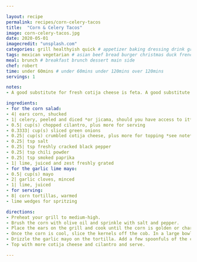 ```yaml
---

layout: recipe
permalink: recipes/corn-celery-tacos 
title:  "Corn & Celery Tacos"
image: corn-celery-tacos.jpg 
date: 2020-05-01
imagecredit: "unsplash.com" 
categories: grill healthyish quick # appetizer baking dressing drink grill healthyish marinade oven pickling quick raw salad sandwich sauce snack soup
tags: mexican vegetarian # asian beef bread burger christmas duck french fruit indian italian mexican nuts pasta pork poultry rice seafood thanksgiving vegetarian
meal: brunch # breakfast brunch dessert main side
chef: robert 
time: under 60mins # under 60mins under 120mins over 120mins
servings: 1 

notes:
- A good substitute for fresh cotija cheese is feta. A good substitute for aged cotija cheese is Parmeggiano Regiano or Pecorino Romano.

ingredients:
- for the corn salad:
- 4| ears corn, shucked
- 1| celery, peeled and diced *or jicama, should you have access to it*
- 0.5| cup(s) chopped cilantro, plus more for serving
- 0.3333| cup(s) sliced green onions
- 0.25| cup(s) crumbled cotija cheese, plus more for topping *see note*
- 0.25| tsp salt
- 0.25| tsp freshly cracked black pepper
- 0.25| tsp chili powder
- 0.25| tsp smoked paprika
- 1| lime, juiced and zest freshly grated
- for the garlic lime mayo:
- 0.5| cup(s) mayo
- 2| garlic cloves, minced
- 1| lime, juiced
- for serving:
- 8| corn tortillas, warmed
- lime wedges for spritzing

directions:
- Preheat your grill to medium-high. 
- Brush the corn with olive oil and sprinkle with salt and pepper. 
- Place the ears on the grill and cook until the corn is golden or charred – whichever you prefer – turning the ears as you go. It will take about 8 to 10 minutes. Remove the corn from the grill and let it cool slightly.
- Once the corn is cool, slice the kernels off the cob. In a large bowl, stirl together the corn, jicama, cilantro, green onions, cotija, chili powder, paprika salt and pepper. Stir in the lime zest and juice.
- Drizzle the garlic mayo on the tortilla. Add a few spoonfuls of the corn salad mixture on top. You can drizzle more of the mayo on if you wish! 
- Top with more cotija cheese and cilantro and serve.

--- 
```

